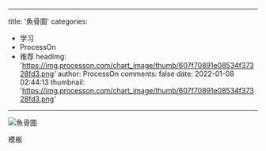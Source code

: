 
---
title: '魚骨圖'
categories: 
 - 学习
 - ProcessOn
 - 推荐
headimg: 'https://img.processon.com/chart_image/thumb/607f70891e08534f37328fd3.png'
author: ProcessOn
comments: false
date: 2022-01-08 02:44:13
thumbnail: 'https://img.processon.com/chart_image/thumb/607f70891e08534f37328fd3.png'
---

<div>   
<img class="thumb" alt="魚骨圖" src="https://img.processon.com/chart_image/thumb/607f70891e08534f37328fd3.png" referrerpolicy="no-referrer">
<p>模板</p>  
</div>
            